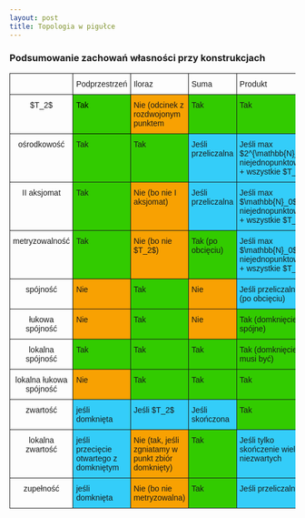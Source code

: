 ```yaml
---
layout: post
title: Topologia w pigułce
---
```


### Podsumowanie zachowań własności przy konstrukcjach 

<meta charset="utf-8" /> 
<style TYPE="text/css">
code.has-jax {font: inherit; font-size: 100%; background: inherit; border: inherit;}
</style>
<!-- From https://stackoverflow.com/a/12979200 -->
<script type="text/x-mathjax-config">

MathJax.Hub.Config({
    tex2jax: {
        inlineMath: [['$','$'], ['\\(','\\)']],
        skipTags: ['script', 'noscript', 'style', 'textarea', 'pre'] // removed 'code' entry
    }
});
MathJax.Hub.Queue(function() {
    var all = MathJax.Hub.getAllJax(), i;
    for(i = 0; all.length > i; i += 1) {
        all[i].SourceElement().parentNode.className += ' has-jax';
    }
});
</script>
<script type="text/javascript" src="https://cdn.mathjax.org/mathjax/latest/MathJax.js?config=TeX-AMS-MML_HTMLorMML"></script>


<style type="text/css">
.tg  {border-collapse:collapse;border-spacing:0;}
.tg td{font-family:Arial, sans-serif;font-size:14px;padding:10px 5px;border-style:solid;border-width:1px;overflow:hidden;word-break:normal;}
.tg th{font-family:Arial, sans-serif;font-size:14px;font-weight:normal;padding:10px 5px;border-style:solid;border-width:1px;overflow:hidden;word-break:normal;}
.tg .tg-baqh{text-align:center;vertical-align:top}
.tg .tg-s31i{background-color:#32cb00;color:#000000;vertical-align:top}
.tg .tg-nvd0{background-color:#f8a102;vertical-align:top}
.tg .tg-yw4l{vertical-align:top}
.tg .tg-y0xi{background-color:#32cb00;vertical-align:top}
.tg .tg-ufe5{background-color:#34cdf9;vertical-align:top}
</style>
<table class="tg">
 <tr>
    <th class="tg-baqh"></th>
    <td class="tg-yw4l">Podprzestrzeń</td>
    <td class="tg-yw4l">Iloraz</td>
    <td class="tg-yw4l">Suma</td>
    <td class="tg-yw4l">Produkt</td>
</tr>
<tr>
    <th class="tg-yw4l">$T_2$</th>
    <td class="tg-s31i">Tak</td>
    <td class="tg-nvd0">Nie (odcinek z rozdwojonym punktem</td>
    <td class="tg-y0xi">Tak</td>
    <td class="tg-y0xi">Tak</td>
</tr>
<tr>
    <th class="tg-yw4l">ośrodkowość</th>
    <td class="tg-y0xi">Tak</td>
    <td class="tg-y0xi">Tak</td>
    <td class="tg-ufe5">Jeśli przeliczalna</td>
    <td class="tg-ufe5">Jeśli max $2^{\mathbb{N}_0}$ niejednopunktowych + wszystkie $T_2$</td>
</tr>
<tr>
    <th class="tg-yw4l">II aksjomat</th>
    <td class="tg-y0xi">Tak</td>
    <td class="tg-nvd0">Nie (bo nie I aksjomat)</td>
    <td class="tg-ufe5">Jeśli przeliczalna</td>
    <td class="tg-ufe5">Jeśli max $\mathbb{N}_0$ niejednopunktowych + wszystkie $T_2$</td>
</tr>    
<tr>
    <th class="tg-yw4l">metryzowalność</th>
    <td class="tg-y0xi">Tak</td>
    <td class="tg-nvd0">Nie (bo nie $T_2$)</td>
    <td class="tg-y0xi">Tak (po obcięciu)</td>
    <td class="tg-ufe5">Jeśli max $\mathbb{N}_0$ niejednopunktowych + wszystkie $T_2$</td>
</tr>
<tr>
    <th class="tg-yw4l">spójność</th>
    <td class="tg-nvd0">Nie</td>
    <td class="tg-y0xi">Tak</td>
    <td class="tg-nvd0">Nie</td>
    <td class="tg-ufe5">Jeśli przeliczalny (po obcięciu)</td>
</tr>
<tr>
    <th class="tg-yw4l">łukowa spójność</th>
    <td class="tg-nvd0">Nie</td>
    <td class="tg-y0xi">Tak</td>
    <td class="tg-nvd0">Nie</td>
    <td class="tg-y0xi">Tak (domknięcie spójne)</td>
</tr>
<tr>
    <th class="tg-yw4l">lokalna spójność</th>
    <td class="tg-y0xi">Tak</td>
    <td class="tg-y0xi">Tak</td>
    <td class="tg-y0xi">Tak</td>
    <td class="tg-y0xi">Tak (domknięcie nie musi być)</td>
</tr>
<tr>
    <th class="tg-yw4l">lokalna łukowa spójność</th>
    <td class="tg-nvd0">Nie</td>
    <td class="tg-y0xi">Tak</td>
    <td class="tg-y0xi">Tak</td>
    <td class="tg-y0xi">Tak</td>
</tr>
<tr>
    <th class="tg-yw4l">zwartość</th>
    <td class="tg-ufe5">jeśli domknięta</td>
    <td class="tg-ufe5">Jeśli $T_2$</td>
    <td class="tg-ufe5">Jeśli skończona</td>
    <td class="tg-y0xi">Tak</td>
</tr>
<tr>
    <th class="tg-yw4l">lokalna zwartość</th>
    <td class="tg-ufe5">jeśli przecięcie otwartego z domkniętym</td>
    <td class="tg-nvd0">Nie (tak, jeśli zgniatamy w punkt zbiór domknięty)</td>
    <td class="tg-y0xi">Tak</td>
    <td class="tg-ufe5">Jeśli tylko skończenie wiele niezwartych</td>
</tr>
<tr>
    <th class="tg-yw4l">zupełność</th>
    <td class="tg-ufe5">jeśli domknięta</td>
    <td class="tg-nvd0">Nie (bo nie metryzowalna)</td>
    <td class="tg-y0xi">Tak</td>
    <td class="tg-ufe5">Jeśli przeliczalny</td>
</tr>
</table>
